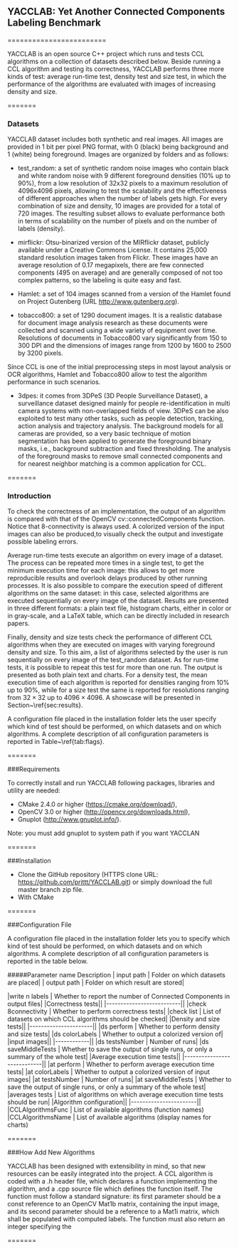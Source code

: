 ## YACCLAB: Yet Another Connected Components Labeling Benchmark
========================

YACCLAB is an open source C++ project which runs and tests CCL algorithms on a collection of datasets described below. Beside running a CCL algorithm
and testing its correctness, YACCLAB performs three more kinds of test: average run-time test, density test and size test, in which the performance 
of the algorithms are evaluated with images of increasing density and size.

=======

### Datasets

YACCLAB dataset includes both synthetic and real images. All images are provided in 1 bit per pixel PNG format, with 0 (black) being background
and 1 (white) being foreground. Images are organized by folders and as follows: 

- test_random: a set of synthetic random noise images who contain black and white random noise with 9 different foreground densities
  (10\% up to 90\%), from a low resolution of 32x32 pixels to a maximum resolution of 4096x4096 pixels, allowing to test the scalability 
  and the effectiveness of different approaches when the number of labels gets high. For every combination of size and density, 10 images
  are provided for a total of 720 images. The resulting subset allows to evaluate performance both in terms of scalability on the number of
  pixels and on the number of labels (density).

- mirflickr: Otsu-binarized version of the MIRflickr dataset, publicly available under a Creative Commons License. It contains 25,000 standard
 resolution images taken from Flickr. These images have an average resolution of 0.17 megapixels, there are few connected components (495 on average) 
 and are generally composed of not too complex patterns, so the labeling is quite easy and fast.

- Hamlet: a set of 104 images scanned from a version of the Hamlet found on Project Gutenberg (URL http://www.gutenberg.org).

- tobacco800: a set of 1290 document images. It is a realistic database for document image analysis research as these documents were collected 
  and scanned using a wide variety of equipment over time. Resolutions of documents in Tobacco800 vary significantly from 150 to 300 DPI and the 
  dimensions of images range from 1200 by 1600 to 2500 by 3200 pixels.
 
 Since CCL is one of the initial preprocessing steps in most layout analysis or OCR algorithms, Hamlet and Tobacco800 allow to test the algorithm
 performance in such scenarios. 

- 3dpes: it comes from 3DPeS (3D People Surveillance Dataset), a surveillance dataset designed mainly for people re-identification in multi camera
  systems with non-overlapped fields of view. 3DPeS can be also exploited to test many other tasks, such as people detection, tracking, action analysis
  and trajectory analysis. The background models for all cameras are provided, so a very basic technique of motion segmentation has been applied to
  generate the foreground binary masks, i.e.,  background subtraction and fixed thresholding. The analysis of the foreground masks to remove small
  connected components and for nearest neighbor matching is a common application for CCL. 
  
=======

### Introduction

To check the correctness of an implementation, the output of an algorithm is compared with that of the OpenCV cv::connectedComponents function. 
Notice that 8-connectivity is always used. A colorized version of the input images can also be produced,to visually check the output and 
investigate possible labeling errors.

Average run-time tests execute an algorithm on every image of a dataset. The process can be repeated more times in a single test, to get the minimum execution time
for each image: this allows to get more reproducible results and overlook delays produced by other running processes. It is also possible to compare the execution
speed of different algorithms on the same dataset: in this case, selected algorithms are executed sequentially on every image of the dataset. Results are presented in
three different formats: a plain text file, histogram charts, either in color or in gray-scale, and a LaTeX table, which can be directly included in research papers.

Finally, density and size tests check the performance of different CCL algorithms when they are executed on images with varying foreground density and size.
To this aim, a list of algorithms selected by the user is run sequentially on every image of the test\_random dataset. As for run-time tests, it is possible to repeat this test for more than one run. The output is presented as both plain text and charts. For a density test, the mean execution time of each algorithm is reported for densities ranging from 10\% up to 90\%, while for a size test the same is reported for resolutions ranging from $32\times 32$ up to $4096 \times 4096$. A showcase will be presented in Section~\ref{sec:results}.

A configuration file placed in the installation folder lets the user specify which kind of test should be performed, on which datasets and on which algorithms. 
A complete description of all configuration parameters is reported in Table~\ref{tab:flags}.

  
=======

###Requirements

To correctly install and run YACCLAB following packages, libraries and utility are needed: <br />

- CMake 2.4.0 or higher (https://cmake.org/download/),
- OpenCV 3.0 or higher (http://opencv.org/downloads.html),
- Gnuplot (http://www.gnuplot.info/). 

Note: you must add gnuplot to system path if you want YACCLAN  

=======

###Installation

- Clone the GitHub repository (HTTPS clone URL: https://github.com/prittt/YACCLAB.git) or simply download the full master branch zip file.
- With CMake 

=======

###Configuration File

A configuration file placed in the installation folder lets you to specify which kind of test should be performed, on which datasets and on which
algorithms. A complete description of all configuration parameters is reported in the table below.

#####Parameter name Description 
| input path | Folder on which datasets are placed|
| output path | Folder on which result are stored|


|write n labels | Whether to report the number of Connected Components in output files|
|Correctness tests||
|--------------------------||
|check 8connectivity | Whether to perform correctness tests|
|check list | List of datasets on which CCL algorithms should be checked|
|Density and size tests||
|----------------------||
|ds perform | Whether to perform density and size tests|
|ds colorLabels | Whether to output a colorized version of|
|input images||
|------------||
|ds testsNumber | Number of runs|
|ds saveMiddleTests | Whether to save the output of single runs, or only a summary of the whole test|
|Average execution time tests||
|----------------------------||
|at perform | Whether to perform average execution time tests|
|at colorLabels | Whether to output a colorized version of input images|
|at testsNumber | Number of runs|
|at saveMiddleTests | Whether to save the output of single runs, or only a summary of the whole test|
|averages tests | List of algorithms on which average execution time tests should be run|
|Algorithm configuration||
|-----------------------||
|CCLAlgorithmsFunc | List of available algorithms (function names)
|CCLAlgorithmsName | List of available algorithms (display names for charts)

=======

###How Add New Algorithms

YACCLAB has been designed with extensibility in mind, so that new resources can be easily integrated into the project. A CCL algorithm is coded with
a .h header file, which declares a function implementing the algorithm, and a .cpp source file which defines the function itself. The function must
follow a standard signature: its first parameter should be a const reference to an OpenCV Mat1b matrix, containing the input image, and its second 
parameter should be a reference to a Mat1i matrix, which shall be populated with computed labels. The function must also return an integer specifying
the

=======
